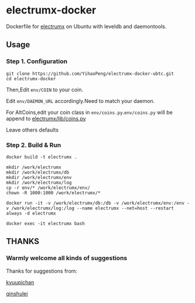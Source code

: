 # electrumx-docker
Dockerfile for [electrumx](https://github.com/kyuupichan/electrumx) on Ubuntu with leveldb and daemontools.

## Usage
### Step 1. Configuration
```
git clone https://github.com/YihaoPeng/electrumx-docker-ubtc.git
cd electrumx-docker
```

Then,Edit `env/COIN` to your coin.

Edit `env/DAEMON_URL` accordingly.Need to match your daemon.

For AltCoins,edit your coin class in `env/coins.py`.`env/coins.py` will be append to [electrumx/lib/coins.py](https://github.com/kyuupichan/electrumx/blob/master/lib/coins.py)

Leave others defaults

### Step 2. Build & Run
```shell
docker build -t electrumx .

mkdir /work/electrumx
mkdir /work/electrumx/db
mkdir /work/electrumx/env
mkdir /work/electrumx/log
cp -r env/* /work/electrumx/env/
chown -R 1000:1000 /work/electrumx/*

docker run -it -v /work/electrumx/db:/db -v /work/electrumx/env:/env -v /work/electrumx/log:/log --name electrumx --net=host --restart always -d electrumx

docker exec -it electrumx bash
```

## THANKS

### Warmly welcome all kinds of suggestions

Thanks for suggestions from:

[kyuupichan](https://github.com/kyuupichan/electrumx)

[qinshulei](https://github.com/qinshulei)

